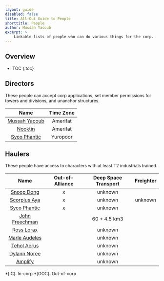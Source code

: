 ```yaml
---
layout: guide
disabled: false
title: All-Out Guide to People
shorttitle: People
author: Mussah Yacoub
excerpt: >
    Linkable lists of people who can do various things for the corp.
---
```


## Overview

* TOC
{:toc}

## Directors

These people can accept corp applications, set member permissions for towers and divisions, and unanchor structures.

| Name | Time Zone |
|:---:|:---:|
| [Mussah Yacoub](http://evewho.com/pilot/Mussah+Yacoub) | Amerifat |
| [Nooktin](http://evewho.com/pilot/Nootkin) | Amerifat |
| [Syco Phantic](http://evewho.com/pilot/Syco+Phantic) | Yuropoor |

## Haulers

These people have access to characters with at least T2 industrials trained.

| Name | Out-of-Alliance | Deep Space Transport | Freighter |
|:---:|:---:|:---:|:---:|
| [Snoop Dong](http://evewho.com/pilot/Snoop+Dong) | x | unknown | |
| [Scorpius Aya](http://evewho.com/pilot/Scorpious+Aya) | x | unknown | unknown|
| [Syco Phantic](http://evewho.com/pilot/Syco+Phantic) | x  | unknown | |
| [John Freechman](http://evewho.com/pilot/John+Freechman) | | 60 + 4.5 km3 | |
| [Ross Lorax](http://evewho.com/pilot/Ross+Lorax) | | unknown | |
| [Marle Audeles](http://evewho.com/pilot/Marle+Audeles) | | unknown | |
| [Tehol Aerus](http://evewho.com/pilot/Tehol+Aerus) | | unknown | |
| [Dylann Noree](http://evewho.com/pilot/Dylann+Noree) | | unknown | |
| [Amplify](http://evewho.com/pilot/Amplify) | | unknown | |

*[IC]: In-corp
*[OOC]: Out-of-corp
